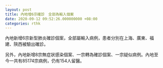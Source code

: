 ```yaml
---
layout: post
title: 內地增6宗確診　全部為輸入個案
date: 2020-09-12 09:52:26.000000000 +08:00
categories: rthk
---
```


內地新增6宗新型肺炎確診個案，全部屬輸入病例，患者分別在上海、廣東、福建、陝西被驗出確診。

另外，內地新增8宗無症狀感染個案、一宗轉為確診個案、一宗疑似病例。內地至今一共有85174宗病例，仍有154人留醫。
